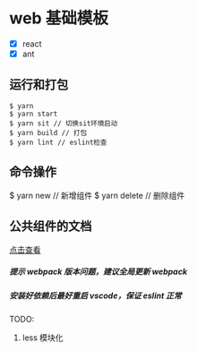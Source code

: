 # web 基础模板

- [x] react
- [x] ant

## 运行和打包

```
$ yarn
$ yarn start
$ yarn sit // 切换sit环境启动
$ yarn build // 打包
$ yarn lint // eslint检查
```

## 命令操作

$ yarn new <component-name> // 新增组件
$ yarn delete <component-name> // 删除组件

## 公共组件的文档

[点击查看](http://test-frontend-library.ypsx-internal.com/)

##### 提示 webpack 版本问题，建议全局更新 webpack

##### 安装好依赖后最好重启 vscode，保证 eslint 正常

TODO:

1. less 模块化
